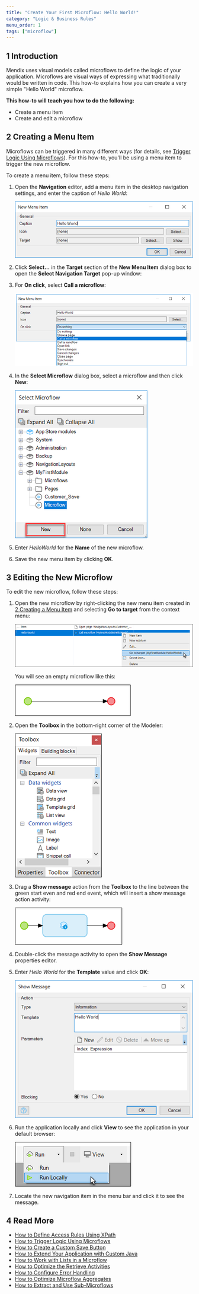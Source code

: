 ```yaml
---
title: "Create Your First Microflow: Hello World!"
category: "Logic & Business Rules"
menu_order: 1
tags: ["microflow"]
---
```


## 1 Introduction

Mendix uses visual models called microflows to define the logic of your application. Microflows are visual ways of expressing what traditionally would be written in code. This how-to explains how you can create a very simple "Hello World" microflow.

**This how-to will teach you how to do the following:**

* Create a menu item
* Create and edit a microflow

## <a name="CreatingaMenuItem"></a>2 Creating a Menu Item

Microflows can be triggered in many different ways (for details, see [Trigger Logic Using Microflows](triggering-logic-using-microflows)). For this how-to, you'll be using a menu item to trigger the new microflow.

To create a menu item, follow these steps:

1.  Open the **Navigation** editor, add a menu item in the desktop navigation settings, and enter the caption of *Hello World*:

    ![](attachments/18448678/18580978.png)

2.  Click **Select...** in the **Target** section of the **New Menu Item** dialog box to open the **Select Navigation Target** pop-up window:

3.  For **On click**, select **Call a microflow**:

    ![](attachments/18448678/18580977.png)

4.  In the **Select Microflow** dialog box, select a microflow and then click **New**:

    ![](attachments/18448678/microflow.png)

5. Enter *HelloWorld* for the **Name** of the new microflow.
6. Save the new menu item by clicking **OK**.

## 3 Editing the New Microflow

To edit the new microflow, follow these steps:

1.  Open the new microflow by right-clicking the new menu item created in [2 Creating a Menu Item](#CreatingaMenuItem) and selecting **Go to target** from the context menu:

    ![](attachments/18448678/18580975.png)

    You will see an empty microflow like this:

    ![](attachments/18448678/18580974.png)

2.  Open the **Toolbox** in the bottom-right corner of the Modeler:
    
    ![](attachments/18448678/18580967.png)

3.  Drag a **Show message** action from the **Toolbox** to the line between the green start even and red end event, which will insert a show message action activity:

    ![](attachments/18448678/18580972.png)

4. Double-click the message activity to open the **Show Message** properties editor.
5.  Enter *Hello World* for the **Template** value and click **OK**:

    ![](attachments/18448678/18580970.png)

6.  Run the application locally and click **View** to see the application in your default browser:

    ![](attachments/18448678/18580968.png)

7. Locate the new navigation item in the menu bar and click it to see the message.

## 4 Read More

* [How to Define Access Rules Using XPath](define-access-rules-using-xpath)
* [How to Trigger Logic Using Microflows](triggering-logic-using-microflows)
* [How to Create a Custom Save Button](create-a-custom-save-button)
* [How to Extend Your Application with Custom Java](extending-your-application-with-custom-java)
* [How to Work with Lists in a Microflow](working-with-lists-in-a-microflow)
* [How to Optimize the Retrieve Activities](optimizing-retrieve-activities)
* [How to Configure Error Handling](set-up-error-handling)
* [How to Optimize Microflow Aggregates](optimizing-microflow-aggregates)
* [How to Extract and Use Sub-Microflows](extract-and-use-sub-microflows)
